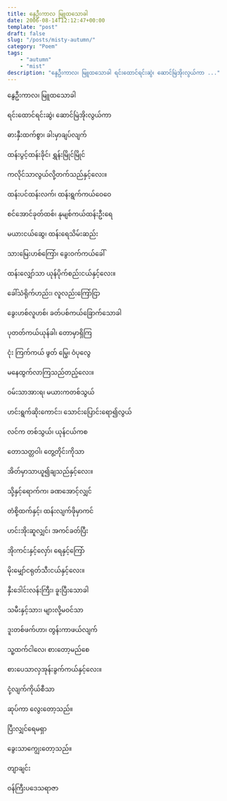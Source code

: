 ```yaml
---
title: နွေဦးကာလ မြူထသောခါ
date: 2006-08-14T12:12:47+00:00
template: "post"  
draft: false  
slug: "/posts/misty-autumn/"  
category: "Poem"
tags:
    - "autumn"
    - "mist"
description: "နွေဦးကာလ၊ မြူထသောခါ ရင်းထောင်ရင်းဆွဲ၊ ဆောင်မြဲအိုးလွယ်ကာ ..."
---
```

နွေဦးကာလ၊ မြူထသောခါ
  
ရင်းထောင်ရင်းဆွဲ၊ ဆောင်မြဲအိုးလွယ်ကာ
  
ဓားနှီးထက်စွာ၊ ခါးမှာချပ်လျက်
  
ထန်းပွင့်ထန်းခိုင်၊ ရွှန်းမြိုင်မြိုင်
  
ကလိုင်သာလွယ်လို့တက်သည်နှင့်လေး။

ထန်းပင်ထန်းလက်၊ ထန်းရွက်ကယ်ဝေဝေ
  
စင်အောင်ခုတ်ထစ်၊ နုမျစ်ကယ်ထန်းဦးရေ
  
မယားငယ်ဆွေ၊ ထန်းရေသိမ်းဆည်း
  
သားမြေးဟစ်ကြော်၊ ခွေးဝက်ကယ်ခေါ်
  
ထန်းလျှော်သာ ယုန်ပိုက်စည်းငယ်နှင့်လေး။

ခေါ်သံရိုက်ဟည်း၊ လူလည်းကြော်ငြာ
  
ခွေးဟစ်လူဟစ်၊ ခတ်ပစ်ကယ်ခြောက်သောခါ
  
ပုတတ်ကယ်ယုန်ခါ၊ တောမှာရှိကြ
  
ငုံး ကြက်ကယ် ဖွတ် မြွေ၊ ဝံပုလွေ
  
မနေထွက်လာကြသည်တည့်လေး။

ဝမ်းသာအားရ၊ မယားကတစ်သွယ်
  
ဟင်းရွက်ဆိုးကောင်း၊ သောင်းပြောင်းရော၍လွယ်
  
လင်က တစ်သွယ်၊ ယုန်ငယ်ကစ
  
တောသတ္တဝါ၊ တွေ့တိုင်းကိုသာ
  
အိတ်မှာသာယူ၍ချသည်နှင့်လေး။

သို့နှင့်ရောက်က၊ ခဏအောင့်လျှင်
  
တံစို့ထက်နှင့်၊ ထန်းလျက်ဖိုမှာကင်
  
ဟင်းအိုးဆူလျှင်၊ အကင်ခတ်ပြီး
  
အိုးကင်းနှင့်လှော်၊ ရေနှင့်ကြော်
  
မိုးမျှော်ငရုတ်သီးငယ်နှင့်လေး။

နှီးဒေါင်းလန်းကြီး၊ ခူးပြီးသောခါ
  
သမီးနှင့်သား၊ များလို့မဝင်သာ
  
ဒူးတစ်ဖက်ဟာ၊ တွန်းကာဖယ်လျက်
  
သူ့ထက်ငါလေ၊ စားတော့မည်စေ
  
စားပေသာလှအုန်းခွက်ကယ်နှင့်လေး။

ငုံ့လျက်ကိုယ်စီသာ
  
ဆုပ်ကာ လွေးတော့သည်။
  
ပြီးလျှင်ရေမရှာ
  
ခွေးသာကျွေးတော့သည်။

တျာချင်း
  
ဝန်ကြီးပဒေသရာဇာ